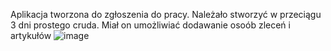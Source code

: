Aplikacja tworzona do zgłoszenia do pracy. Należało stworzyć w przeciągu 3 dni prostego cruda. Miał on umożliwiać dodawanie osoób zleceń i artykułów
![image](https://github.com/piotrhaleza/CrudIn3Days/assets/110109614/c1760b18-3f47-4aaa-a300-be67e9b489b4)
